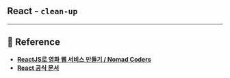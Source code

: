 
## React - `clean-up`

---
## 📔 Reference

- **[ReactJS로 영화 웹 서비스 만들기 / Nomad Coders](https://nomadcoders.co/react-for-beginners/lobby)**
- **[React 공식 문서](https://ko.legacy.reactjs.org/docs/hooks-effect.html#effects-with-cleanup)**
